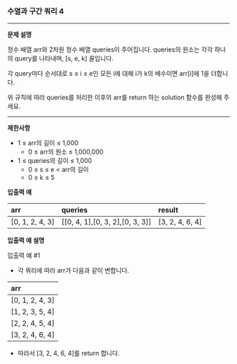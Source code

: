 ### 수열과 구간 쿼리 4

---

**문제 설명**

정수 배열 arr와 2차원 정수 배열 queries이 주어집니다. queries의 원소는 각각 하나의 query를 나타내며, [s, e, k] 꼴입니다.

각 query마다 순서대로 s ≤ i ≤ e인 모든 i에 대해 i가 k의 배수이면 arr[i]에 1을 더합니다.

위 규칙에 따라 queries를 처리한 이후의 arr를 return 하는 solution 함수를 완성해 주세요.

---

**제한사항**

- 1 ≤ arr의 길이 ≤ 1,000
  - 0 ≤ arr의 원소 ≤ 1,000,000
- 1 ≤ queries의 길이 ≤ 1,000
  - 0 ≤ s ≤ e < arr의 길이
  - 0 ≤ k ≤ 5

**입출력 예**

| arr             | queries                         | result          |
|:----------------|:--------------------------------|:----------------|
| [0, 1, 2, 4, 3] | [[0, 4, 1],[0, 3, 2],[0, 3, 3]] | [3, 2, 4, 6, 4] |

**입출력 예 설명**

입출력 예 #1
- 각 쿼리에 따라 arr가 다음과 같이 변합니다.

| arr             |
|:----------------|
| [0, 1, 2, 4, 3] |
| [1, 2, 3, 5, 4] |
| [2, 2, 4, 5, 4] |
| [3, 2, 4, 6, 4] |

- 따라서 [3, 2, 4, 6, 4]를 return 합니다.